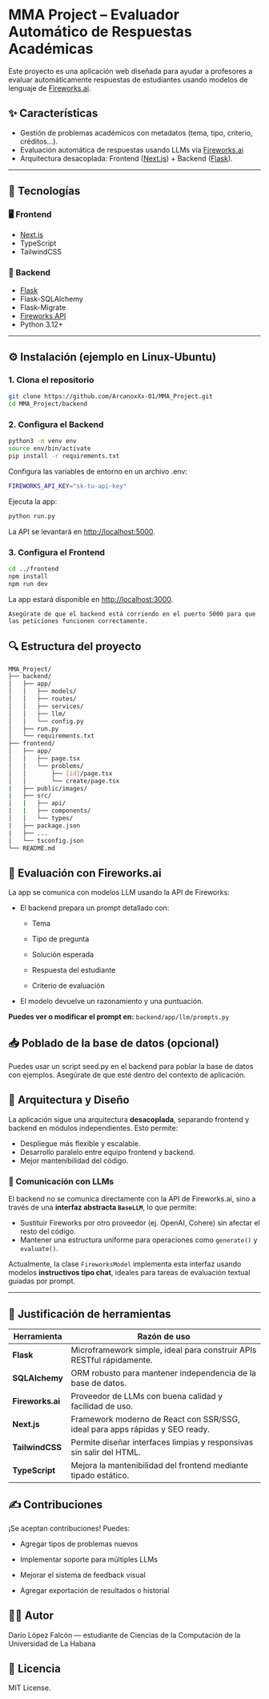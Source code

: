 # MMA Project – Evaluador Automático de Respuestas Académicas

Este proyecto es una aplicación web diseñada para ayudar a profesores a evaluar automáticamente respuestas de estudiantes usando modelos de lenguaje de [Fireworks.ai](https://nextjs.org/).

## ✨ Características

- Gestión de problemas académicos con metadatos (tema, tipo, criterio, créditos…).
- Evaluación automática de respuestas usando LLMs vía [Fireworks.ai](https://nextjs.org/)
- Arquitectura desacoplada: Frontend ([Next.js](https://nextjs.org/)) + Backend ([Flask](https://flask.palletsprojects.com/)).

---

## 🧠 Tecnologías

### 🖥️ Frontend

- [Next.js](https://nextjs.org/)
- TypeScript
- TailwindCSS

### 🧪 Backend

- [Flask](https://flask.palletsprojects.com/)
- Flask-SQLAlchemy
- Flask-Migrate
- [Fireworks API](https://nextjs.org/)
- Python 3.12+

---

## ⚙️ Instalación (ejemplo en Linux-Ubuntu)

### 1. Clona el repositorio

```bash
git clone https://github.com/ArcanoxXx-01/MMA_Project.git
cd MMA_Project/backend
```

### 2. Configura el Backend

```bash
python3 -m venv env
source env/bin/activate
pip install -r requirements.txt
```

Configura las variables de entorno en un archivo .env:

```bash
FIREWORKS_API_KEY="sk-tu-api-key"
```

Ejecuta la app:

```bash
python run.py
```

La API se levantará en <http://localhost:5000>.

### 3. Configura el Frontend

```bash
cd ../frontend
npm install
npm run dev
```

La app estará disponible en <http://localhost:3000>.

    Asegúrate de que el backend está corriendo en el puerto 5000 para que las peticiones funcionen correctamente.

## 🔍 Estructura del proyecto

```bash
MMA_Project/
├── backend/
│   ├── app/
│   │   ├── models/
│   │   ├── routes/
│   │   ├── services/
│   │   ├── llm/
│   │   └── config.py
│   ├── run.py
│   └── requirements.txt
├── frontend/
│   ├── app/
│   │   ├── page.tsx
│   │   └── problems/
│   │       ├── [id]/page.tsx
│   │       └── create/page.tsx
|   ├── public/images/
|   ├── src/
│   |   ├── api/
|   |   ├── components/
│   │   └── types/
|   ├── package.json
|   ├── ...
│   └── tsconfig.json
└── README.md

```

## 🧪 Evaluación con Fireworks.ai

La app se comunica con modelos LLM usando la API de Fireworks:

- El backend prepara un prompt detallado con:

  - Tema

  - Tipo de pregunta

  - Solución esperada

  - Respuesta del estudiante

  - Criterio de evaluación

- El modelo devuelve un razonamiento y una puntuación.

**Puedes ver o modificar el prompt en:**
`backend/app/llm/prompts.py`

## 📥 Poblado de la base de datos (opcional)

Puedes usar un script seed.py en el backend para poblar la base de datos con ejemplos. Asegúrate de que esté dentro del contexto de aplicación.

## 📐 Arquitectura y Diseño

La aplicación sigue una arquitectura **desacoplada**, separando frontend y backend en módulos independientes. Esto permite:

- Despliegue más flexible y escalable.
- Desarrollo paralelo entre equipo frontend y backend.
- Mejor mantenibilidad del código.

### 🔄 Comunicación con LLMs

El backend no se comunica directamente con la API de Fireworks.ai, sino a través de una **interfaz abstracta `BaseLLM`**, lo que permite:

- Sustituir Fireworks por otro proveedor (ej. OpenAI, Cohere) sin afectar el resto del código.
- Mantener una estructura uniforme para operaciones como `generate()` y `evaluate()`.

Actualmente, la clase `FireworksModel` implementa esta interfaz usando modelos **instructivos tipo chat**, ideales para tareas de evaluación textual guiadas por prompt.

---

## 🧠 Justificación de herramientas

| Herramienta         | Razón de uso                                                                 |
|---------------------|------------------------------------------------------------------------------|
| **Flask**           | Microframework simple, ideal para construir APIs RESTful rápidamente.        |
| **SQLAlchemy**      | ORM robusto para mantener independencia de la base de datos.                 |
| **Fireworks.ai**    | Proveedor de LLMs con buena calidad y facilidad de uso.                      |
| **Next.js**         | Framework moderno de React con SSR/SSG, ideal para apps rápidas y SEO ready. |
| **TailwindCSS**     | Permite diseñar interfaces limpias y responsivas sin salir del HTML.         |
| **TypeScript**      | Mejora la mantenibilidad del frontend mediante tipado estático.              |

## ✍️ Contribuciones

¡Se aceptan contribuciones! Puedes:

- Agregar tipos de problemas nuevos

- Implementar soporte para múltiples LLMs

- Mejorar el sistema de feedback visual

- Agregar exportación de resultados o historial

## 🧑‍💻 Autor

Darío López Falcón — estudiante de Ciencias de la Computación de la Universidad de La Habana

## 📄 Licencia

MIT License.
